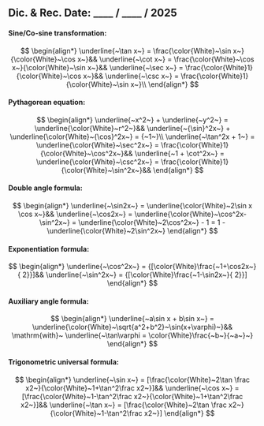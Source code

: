 ## Dic. & Rec. Date: \_\_\_\_ / \_\_\_\_ / 2025
#### Sine/Co-sine transformation:
$$
\begin{align*}
\underline{~\tan x~} = \frac{\color{White}~\sin x~}{\color{White}~\cos x~}&&
\underline{~\cot x~} = \frac{\color{White}~\cos x~}{\color{White}~\sin x~}&&
\underline{~\sec x~} = \frac{\color{White}1}{\color{White}~\cos x~}&&
\underline{~\csc x~} = \frac{\color{White}1}{\color{White}~\sin x~}\\
\end{align*}
$$
#### Pythagorean equation:
$$
\begin{align*}
\underline{~x^2~} + \underline{~y^2~} = \underline{\color{White}~r^2~}&&
\underline{~{\sin}^2x~} + \underline{\color{White}~{\cos}^2x~} = {~1~}\\
\underline{~\tan^2x + 1~} 
= \underline{\color{White}~\sec^2x~} 
= \frac{\color{White}1}{\color{White}~\cos^2x~}&&
\underline{~1 + \cot^2x~} 
= \underline{\color{White}~\csc^2x~} 
= \frac{\color{White}1}{\color{White}~\sin^2x~}&&
\end{align*}
$$
#### Double angle formula:
$$
\begin{align*}
\underline{~\sin2x~} = \underline{\color{White}~2\sin x \cos x~}&&
\underline{~\cos2x~} 
= \underline{\color{White}~\cos^2x-\sin^2x~} 
= \underline{\color{White}~2\cos^2x~} - 1 
= 1 - \underline{\color{White}~2\sin^2x~}
\end{align*}
$$
#### Exponentiation formula:
$$
\begin{align*}
\underline{~\cos^2x~} = {[\color{White}\frac{~1+\cos2x~}{ 2}}]&&
\underline{~\sin^2x~} = {[\color{White}\frac{~1-\sin2x~}{ 2}}]
\end{align*}
$$
#### Auxiliary angle formula:
$$
\begin{align*}
\underline{~a\sin x + b\sin x~} 
= \underline{\color{White}~\sqrt{a^2+b^2}~\sin(x+\varphi)~}&&
\mathrm{with}~
\underline{~\tan\varphi = \color{White}\frac{~b~}{~a~}~}
\end{align*}
$$
#### Trigonometric universal formula:
$$
\begin{align*}
\underline{~\sin x~} 
= [\frac{\color{White}~2\tan \frac x2~}{\color{White}~1+\tan^2\frac x2~}]&&
\underline{~\cos x~} 
= [\frac{\color{White}~1-\tan^2\frac x2~}{\color{White}~1+\tan^2\frac x2~}]&&
\underline{~\tan x~} 
= [\frac{\color{White}~2\tan \frac x2~}{\color{White}~1-\tan^2\frac x2~}]
\end{align*}
$$
